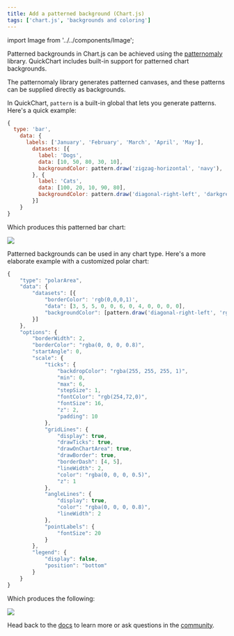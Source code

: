 ```yaml
---
title: Add a patterned background (Chart.js)
tags: ['chart.js', 'backgrounds and coloring']
---
```


import Image from '../../components/Image';

Patterned backgrounds in Chart.js can be achieved using the [patternomaly](https://github.com/ashiguruma/patternomaly) library. QuickChart includes built-in support for patterned chart backgrounds.

The patternomaly library generates patterned canvases, and these patterns can be supplied directly as backgrounds.

In QuickChart, `pattern` is a built-in global that lets you generate patterns. Here's a quick example:

```js
{
  type: 'bar',
    data: {
      labels: ['January', 'February', 'March', 'April', 'May'],
        datasets: [{
          label: 'Dogs',
          data: [10, 50, 80, 30, 10],
          backgroundColor: pattern.draw('zigzag-horizontal', 'navy'),
        }, {
          label: 'Cats',
          data: [100, 20, 10, 90, 80],
          backgroundColor: pattern.draw('diagonal-right-left', 'darkgreen'),
        }]
    }
}
```

Which produces this patterned bar chart:

<Image maxWidth={500} src="https://quickchart.io/chart?c=%7B%0A%20%20type%3A%20%27bar%27%2C%0A%20%20%20%20data%3A%20%7B%0A%20%20%20%20%20%20labels%3A%20%5B%27January%27%2C%20%27February%27%2C%20%27March%27%2C%20%27April%27%2C%20%27May%27%5D%2C%0A%20%20%20%20%20%20%20%20datasets%3A%20%5B%7B%0A%20%20%20%20%20%20%20%20%20%20label%3A%20%27Dogs%27%2C%0A%20%20%20%20%20%20%20%20%20%20data%3A%20%5B10%2C%2050%2C%2080%2C%2030%2C%2010%5D%2C%0A%20%20%20%20%20%20%20%20%20%20backgroundColor%3A%20pattern.draw(%27zigzag-horizontal%27%2C%20%27navy%27)%2C%0A%20%20%20%20%20%20%20%20%7D%2C%20%7B%0A%20%20%20%20%20%20%20%20%20%20label%3A%20%27Cats%27%2C%0A%20%20%20%20%20%20%20%20%20%20data%3A%20%5B100%2C%2020%2C%2010%2C%2090%2C%2080%5D%2C%0A%20%20%20%20%20%20%20%20%20%20backgroundColor%3A%20pattern.draw(%27diagonal-right-left%27%2C%20%27darkgreen%27)%2C%0A%20%20%20%20%20%20%20%20%7D%5D%0A%20%20%20%20%7D%0A%7D" />

Patterned backgrounds can be used in any chart type. Here's a more elaborate example with a customized polar chart:

```js
{
    "type": "polarArea",
    "data": {
        "datasets": [{
            "borderColor": 'rgb(0,0,0,1)',
            "data": [3, 5, 5, 0, 0, 6, 0, 4, 0, 0, 0, 0],
            "backgroundColor": [pattern.draw('diagonal-right-left', 'rgb(20,38,123)'), pattern.draw('dot', 'rgb(0,152,161)'), pattern.draw('zigzag', 'rgb(150,192,58)'), pattern.draw('diagonal-right-left', 'rgb(20,38,123)'), pattern.draw('dot', 'rgb(0,152,161)'), pattern.draw('zigzag', 'rgb(150,192,58)'), pattern.draw('diagonal-right-left', 'rgb(20,38,123)'), pattern.draw('dot', 'rgb(0,152,161)'), pattern.draw('zigzag', 'rgb(150,192,58)'), pattern.draw('diagonal-right-left', 'rgb(20,38,123)'), pattern.draw('dot', 'rgb(0,152,161)'), pattern.draw('zigzag', 'rgb(150,192,58)')]
        }]
    },
    "options": {
        "borderWidth": 2,
        "borderColor": "rgba(0, 0, 0, 0.8)",
        "startAngle": 0,
        "scale": {
            "ticks": {
                "backdropColor": "rgba(255, 255, 255, 1)",
                "min": 0,
                "max": 6,
                "stepSize": 1,
                "fontColor": "rgb(254,72,0)",
                "fontSize": 16,
                "z": 2,
                "padding": 10
            },
            "gridLines": {
                "display": true,
                "drawTicks": true,
                "drawOnChartArea": true,
                "drawBorder": true,
                "borderDash": [4, 5],
                "lineWidth": 2,
                "color": "rgba(0, 0, 0, 0.5)",
                "z": 1
            },
            "angleLines": {
                "display": true,
                "color": "rgba(0, 0, 0, 0.8)",
                "lineWidth": 2
            },
            "pointLabels": {
                "fontSize": 20
            }
        },
        "legend": {
            "display": false,
            "position": "bottom"
        }
    }
}
```

Which produces the following:

<Image maxWidth={500} src="https://quickchart.io/chart?c=%7B%0A%20%20%20%20%22type%22%3A%20%22polarArea%22%2C%0A%20%20%20%20%22data%22%3A%20%7B%0A%20%20%20%20%20%20%20%20%22datasets%22%3A%20%5B%7B%0A%20%20%20%20%20%20%20%20%20%20%20%20%22borderColor%22%3A%20%27rgb(0%2C0%2C0%2C1)%27%2C%0A%20%20%20%20%20%20%20%20%20%20%20%20%22data%22%3A%20%5B3%2C%205%2C%205%2C%200%2C%200%2C%206%2C%200%2C%204%2C%200%2C%200%2C%200%2C%200%5D%2C%0A%20%20%20%20%20%20%20%20%20%20%20%20%22backgroundColor%22%3A%20%5Bpattern.draw(%27diagonal-right-left%27%2C%20%27rgb(20%2C38%2C123)%27)%2C%20pattern.draw(%27dot%27%2C%20%27rgb(0%2C152%2C161)%27)%2C%20pattern.draw(%27zigzag%27%2C%20%27rgb(150%2C192%2C58)%27)%2C%20pattern.draw(%27diagonal-right-left%27%2C%20%27rgb(20%2C38%2C123)%27)%2C%20pattern.draw(%27dot%27%2C%20%27rgb(0%2C152%2C161)%27)%2C%20pattern.draw(%27zigzag%27%2C%20%27rgb(150%2C192%2C58)%27)%2C%20pattern.draw(%27diagonal-right-left%27%2C%20%27rgb(20%2C38%2C123)%27)%2C%20pattern.draw(%27dot%27%2C%20%27rgb(0%2C152%2C161)%27)%2C%20pattern.draw(%27zigzag%27%2C%20%27rgb(150%2C192%2C58)%27)%2C%20pattern.draw(%27diagonal-right-left%27%2C%20%27rgb(20%2C38%2C123)%27)%2C%20pattern.draw(%27dot%27%2C%20%27rgb(0%2C152%2C161)%27)%2C%20pattern.draw(%27zigzag%27%2C%20%27rgb(150%2C192%2C58)%27)%5D%0A%20%20%20%20%20%20%20%20%7D%5D%0A%20%20%20%20%7D%2C%0A%20%20%20%20%22options%22%3A%20%7B%0A%20%20%20%20%20%20%20%20%22borderWidth%22%3A%202%2C%0A%20%20%20%20%20%20%20%20%22borderColor%22%3A%20%22rgba(0%2C%200%2C%200%2C%200.8)%22%2C%0A%20%20%20%20%20%20%20%20%22startAngle%22%3A%200%2C%0A%20%20%20%20%20%20%20%20%22scale%22%3A%20%7B%0A%20%20%20%20%20%20%20%20%20%20%20%20%22ticks%22%3A%20%7B%0A%20%20%20%20%20%20%20%20%20%20%20%20%20%20%20%20%22backdropColor%22%3A%20%22rgba(255%2C%20255%2C%20255%2C%201)%22%2C%0A%20%20%20%20%20%20%20%20%20%20%20%20%20%20%20%20%22min%22%3A%200%2C%0A%20%20%20%20%20%20%20%20%20%20%20%20%20%20%20%20%22max%22%3A%206%2C%0A%20%20%20%20%20%20%20%20%20%20%20%20%20%20%20%20%22stepSize%22%3A%201%2C%0A%20%20%20%20%20%20%20%20%20%20%20%20%20%20%20%20%22fontColor%22%3A%20%22rgb(254%2C72%2C0)%22%2C%0A%20%20%20%20%20%20%20%20%20%20%20%20%20%20%20%20%22fontSize%22%3A%2016%2C%0A%20%20%20%20%20%20%20%20%20%20%20%20%20%20%20%20%22z%22%3A%202%2C%0A%20%20%20%20%20%20%20%20%20%20%20%20%20%20%20%20%22padding%22%3A%2010%0A%20%20%20%20%20%20%20%20%20%20%20%20%7D%2C%0A%20%20%20%20%20%20%20%20%20%20%20%20%22gridLines%22%3A%20%7B%0A%20%20%20%20%20%20%20%20%20%20%20%20%20%20%20%20%22display%22%3A%20true%2C%0A%20%20%20%20%20%20%20%20%20%20%20%20%20%20%20%20%22drawTicks%22%3A%20true%2C%0A%20%20%20%20%20%20%20%20%20%20%20%20%20%20%20%20%22drawOnChartArea%22%3A%20true%2C%0A%20%20%20%20%20%20%20%20%20%20%20%20%20%20%20%20%22drawBorder%22%3A%20true%2C%0A%20%20%20%20%20%20%20%20%20%20%20%20%20%20%20%20%22borderDash%22%3A%20%5B4%2C%205%5D%2C%0A%20%20%20%20%20%20%20%20%20%20%20%20%20%20%20%20%22lineWidth%22%3A%202%2C%0A%20%20%20%20%20%20%20%20%20%20%20%20%20%20%20%20%22color%22%3A%20%22rgba(0%2C%200%2C%200%2C%200.5)%22%2C%0A%20%20%20%20%20%20%20%20%20%20%20%20%20%20%20%20%22z%22%3A%201%0A%20%20%20%20%20%20%20%20%20%20%20%20%7D%2C%0A%20%20%20%20%20%20%20%20%20%20%20%20%22angleLines%22%3A%20%7B%0A%20%20%20%20%20%20%20%20%20%20%20%20%20%20%20%20%22display%22%3A%20true%2C%0A%20%20%20%20%20%20%20%20%20%20%20%20%20%20%20%20%22color%22%3A%20%22rgba(0%2C%200%2C%200%2C%200.8)%22%2C%0A%20%20%20%20%20%20%20%20%20%20%20%20%20%20%20%20%22lineWidth%22%3A%202%0A%20%20%20%20%20%20%20%20%20%20%20%20%7D%2C%0A%20%20%20%20%20%20%20%20%20%20%20%20%22pointLabels%22%3A%20%7B%0A%20%20%20%20%20%20%20%20%20%20%20%20%20%20%20%20%22fontSize%22%3A%2020%0A%20%20%20%20%20%20%20%20%20%20%20%20%7D%0A%20%20%20%20%20%20%20%20%7D%2C%0A%20%20%20%20%20%20%20%20%22legend%22%3A%20%7B%0A%20%20%20%20%20%20%20%20%20%20%20%20%22display%22%3A%20false%2C%0A%20%20%20%20%20%20%20%20%20%20%20%20%22position%22%3A%20%22bottom%22%0A%20%20%20%20%20%20%20%20%7D%0A%20%20%20%20%7D%0A%7D" />

Head back to the [docs](/documentation) to learn more or ask questions in the [community](https://community.quickchart.io/).
